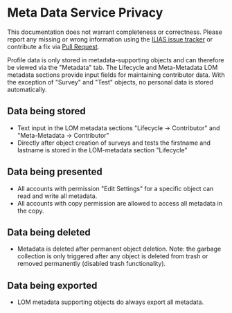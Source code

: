# Meta Data Service Privacy

This documentation does not warrant completeness or correctness. Please report any
missing or wrong information using the [ILIAS issue tracker](https://mantis.ilias.de)
or contribute a fix via [Pull Request](docs/development/contributing.md#pull-request-to-the-repositories).

Profile data is only stored in metadata-supporting objects and can therefore be viewed via the "Metadata" tab. 
The Lifecycle and Meta-Metadata LOM metadata sections provide input fields for maintaining contributor data.
With the exception of "Survey" and "Test" objects, no personal data is stored automatically.

## Data being stored

- Text input in the LOM metadata sections "Lifecycle -> Contributor" and "Meta-Metadata -> Contributor"
- Directly after object creation of surveys and tests the firstname and lastname is stored in the
  LOM-metadata section "Lifecycle"
  
## Data being presented

- All accounts with permission "Edit Settings" for a specific object can read and write all metadata.
- All accounts with copy permission are allowed to access all metadata in the copy. 
  
  
## Data being deleted

- Metadata is deleted after permanent object deletion. Note: the garbage collection is only triggered after any object is deleted from trash 
  or removed permanently (disabled trash functionality).


## Data being exported 

- LOM metadata supporting objects do always export all metadata. 
  
